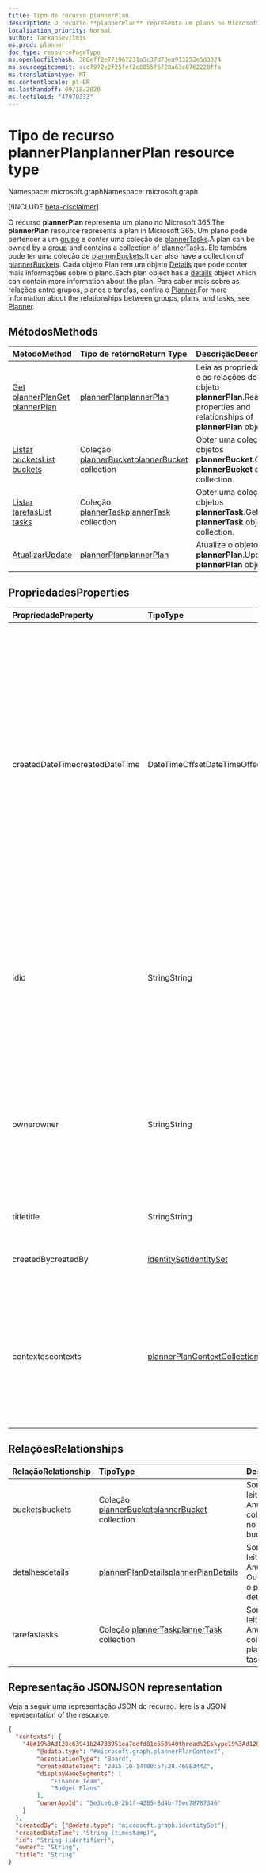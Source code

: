 ```yaml
---
title: Tipo de recurso plannerPlan
description: O recurso **plannerPlan** representa um plano no Microsoft 365. Um plano pode pertencer a um grupo e conter um conjunto de plannerTasks. Ele também pode ter uma coleção de plannerBuckets. Cada objeto Plan tem um objeto Details que pode conter mais informações sobre o plano. Para saber mais sobre as relações entre grupos, planos e tarefas, confira o Planner.
localization_priority: Normal
author: TarkanSevilmis
ms.prod: planner
doc_type: resourcePageType
ms.openlocfilehash: 386eff2e771967231a5c37d73ea913252e5d3324
ms.sourcegitcommit: acdf972e2f25fef2c6855f6f28a63c0762228ffa
ms.translationtype: MT
ms.contentlocale: pt-BR
ms.lasthandoff: 09/18/2020
ms.locfileid: "47979333"
---
```

# <a name="plannerplan-resource-type"></a><span data-ttu-id="2f3f1-107">Tipo de recurso plannerPlan</span><span class="sxs-lookup"><span data-stu-id="2f3f1-107">plannerPlan resource type</span></span>

<span data-ttu-id="2f3f1-108">Namespace: microsoft.graph</span><span class="sxs-lookup"><span data-stu-id="2f3f1-108">Namespace: microsoft.graph</span></span>

[!INCLUDE [beta-disclaimer](../../includes/beta-disclaimer.md)]

<span data-ttu-id="2f3f1-109">O recurso **plannerPlan** representa um plano no Microsoft 365.</span><span class="sxs-lookup"><span data-stu-id="2f3f1-109">The **plannerPlan** resource represents a plan in Microsoft 365.</span></span> <span data-ttu-id="2f3f1-110">Um plano pode pertencer a um [grupo](group.md) e conter uma coleção de [plannerTasks](plannertask.md).</span><span class="sxs-lookup"><span data-stu-id="2f3f1-110">A plan can be owned by a [group](group.md) and contains a collection of [plannerTasks](plannertask.md).</span></span> <span data-ttu-id="2f3f1-111">Ele também pode ter uma coleção de [plannerBuckets](plannerbucket.md).</span><span class="sxs-lookup"><span data-stu-id="2f3f1-111">It can also have a collection of [plannerBuckets](plannerbucket.md).</span></span> <span data-ttu-id="2f3f1-112">Cada objeto Plan tem um objeto [Details](plannerplandetails.md) que pode conter mais informações sobre o plano.</span><span class="sxs-lookup"><span data-stu-id="2f3f1-112">Each plan object has a [details](plannerplandetails.md) object which can contain more information about the plan.</span></span> <span data-ttu-id="2f3f1-113">Para saber mais sobre as relações entre grupos, planos e tarefas, confira o [Planner](planner-overview.md).</span><span class="sxs-lookup"><span data-stu-id="2f3f1-113">For more information about the relationships between groups, plans, and tasks, see [Planner](planner-overview.md).</span></span>



## <a name="methods"></a><span data-ttu-id="2f3f1-114">Métodos</span><span class="sxs-lookup"><span data-stu-id="2f3f1-114">Methods</span></span>

| <span data-ttu-id="2f3f1-115">Método</span><span class="sxs-lookup"><span data-stu-id="2f3f1-115">Method</span></span>           | <span data-ttu-id="2f3f1-116">Tipo de retorno</span><span class="sxs-lookup"><span data-stu-id="2f3f1-116">Return Type</span></span>    |<span data-ttu-id="2f3f1-117">Descrição</span><span class="sxs-lookup"><span data-stu-id="2f3f1-117">Description</span></span>|
|:---------------|:--------|:----------|
|[<span data-ttu-id="2f3f1-118">Get plannerPlan</span><span class="sxs-lookup"><span data-stu-id="2f3f1-118">Get plannerPlan</span></span>](../api/plannerplan-get.md) | [<span data-ttu-id="2f3f1-119">plannerPlan</span><span class="sxs-lookup"><span data-stu-id="2f3f1-119">plannerPlan</span></span>](plannerplan.md) |<span data-ttu-id="2f3f1-120">Leia as propriedades e as relações do objeto **plannerPlan**.</span><span class="sxs-lookup"><span data-stu-id="2f3f1-120">Read properties and relationships of **plannerPlan** object.</span></span>|
|[<span data-ttu-id="2f3f1-121">Listar buckets</span><span class="sxs-lookup"><span data-stu-id="2f3f1-121">List buckets</span></span>](../api/plannerplan-list-buckets.md) |<span data-ttu-id="2f3f1-122">Coleção [plannerBucket](plannerbucket.md)</span><span class="sxs-lookup"><span data-stu-id="2f3f1-122">[plannerBucket](plannerbucket.md) collection</span></span>| <span data-ttu-id="2f3f1-123">Obter uma coleção de objetos **plannerBucket**.</span><span class="sxs-lookup"><span data-stu-id="2f3f1-123">Get a **plannerBucket** object collection.</span></span>|
|[<span data-ttu-id="2f3f1-124">Listar tarefas</span><span class="sxs-lookup"><span data-stu-id="2f3f1-124">List tasks</span></span>](../api/plannerplan-list-tasks.md) |<span data-ttu-id="2f3f1-125">Coleção [plannerTask](plannertask.md)</span><span class="sxs-lookup"><span data-stu-id="2f3f1-125">[plannerTask](plannertask.md) collection</span></span>| <span data-ttu-id="2f3f1-126">Obter uma coleção de objetos **plannerTask**.</span><span class="sxs-lookup"><span data-stu-id="2f3f1-126">Get a **plannerTask** object collection.</span></span>|
|[<span data-ttu-id="2f3f1-127">Atualizar</span><span class="sxs-lookup"><span data-stu-id="2f3f1-127">Update</span></span>](../api/plannerplan-update.md) | [<span data-ttu-id="2f3f1-128">plannerPlan</span><span class="sxs-lookup"><span data-stu-id="2f3f1-128">plannerPlan</span></span>](plannerplan.md) |<span data-ttu-id="2f3f1-129">Atualize o objeto **plannerPlan**.</span><span class="sxs-lookup"><span data-stu-id="2f3f1-129">Update **plannerPlan** object.</span></span> |

## <a name="properties"></a><span data-ttu-id="2f3f1-130">Propriedades</span><span class="sxs-lookup"><span data-stu-id="2f3f1-130">Properties</span></span>
| <span data-ttu-id="2f3f1-131">Propriedade</span><span class="sxs-lookup"><span data-stu-id="2f3f1-131">Property</span></span>     | <span data-ttu-id="2f3f1-132">Tipo</span><span class="sxs-lookup"><span data-stu-id="2f3f1-132">Type</span></span>   |<span data-ttu-id="2f3f1-133">Descrição</span><span class="sxs-lookup"><span data-stu-id="2f3f1-133">Description</span></span>|
|:---------------|:--------|:----------|
|<span data-ttu-id="2f3f1-134">createdDateTime</span><span class="sxs-lookup"><span data-stu-id="2f3f1-134">createdDateTime</span></span>|<span data-ttu-id="2f3f1-135">DateTimeOffset</span><span class="sxs-lookup"><span data-stu-id="2f3f1-135">DateTimeOffset</span></span>|<span data-ttu-id="2f3f1-136">Somente leitura.</span><span class="sxs-lookup"><span data-stu-id="2f3f1-136">Read-only.</span></span> <span data-ttu-id="2f3f1-137">A data e a hora que o plano foi criado.</span><span class="sxs-lookup"><span data-stu-id="2f3f1-137">Date and time at which the plan is created.</span></span> <span data-ttu-id="2f3f1-138">O tipo Timestamp representa informações de data e hora usando o formato ISO 8601 e está sempre no horário UTC.</span><span class="sxs-lookup"><span data-stu-id="2f3f1-138">The Timestamp type represents date and time information using ISO 8601 format and is always in UTC time.</span></span> <span data-ttu-id="2f3f1-139">Por exemplo, meia-noite em UTC no dia 1º de janeiro de 2014 teria esta aparência: `'2014-01-01T00:00:00Z'`</span><span class="sxs-lookup"><span data-stu-id="2f3f1-139">For example, midnight UTC on Jan 1, 2014 would look like this: `'2014-01-01T00:00:00Z'`</span></span>|
|<span data-ttu-id="2f3f1-140">id</span><span class="sxs-lookup"><span data-stu-id="2f3f1-140">id</span></span>|<span data-ttu-id="2f3f1-141">String</span><span class="sxs-lookup"><span data-stu-id="2f3f1-141">String</span></span>| <span data-ttu-id="2f3f1-142">Somente leitura.</span><span class="sxs-lookup"><span data-stu-id="2f3f1-142">Read-only.</span></span> <span data-ttu-id="2f3f1-143">A ID do plano.</span><span class="sxs-lookup"><span data-stu-id="2f3f1-143">ID of the plan.</span></span> <span data-ttu-id="2f3f1-144">Tem 28 caracteres e diferencia maiúsculas de minúsculas.</span><span class="sxs-lookup"><span data-stu-id="2f3f1-144">It is 28 characters long and case-sensitive.</span></span> <span data-ttu-id="2f3f1-145">[Formatar validação](tasks-identifiers-disclaimer.md) é feito no serviço.</span><span class="sxs-lookup"><span data-stu-id="2f3f1-145">[Format validation](tasks-identifiers-disclaimer.md) is done on the service.</span></span>|
|<span data-ttu-id="2f3f1-146">owner</span><span class="sxs-lookup"><span data-stu-id="2f3f1-146">owner</span></span>|<span data-ttu-id="2f3f1-147">String</span><span class="sxs-lookup"><span data-stu-id="2f3f1-147">String</span></span>|<span data-ttu-id="2f3f1-148">A ID do [Grupo](group.md) que possui o plano.</span><span class="sxs-lookup"><span data-stu-id="2f3f1-148">ID of the [Group](group.md) that owns the plan.</span></span> <span data-ttu-id="2f3f1-149">Deve haver um grupo válido para que esse campo possa ser definido.</span><span class="sxs-lookup"><span data-stu-id="2f3f1-149">A valid group must exist before this field can be set.</span></span> <span data-ttu-id="2f3f1-150">Depois de definida, essa propriedade não pode ser atualizada.</span><span class="sxs-lookup"><span data-stu-id="2f3f1-150">After it is set, this property can’t be updated.</span></span>|
|<span data-ttu-id="2f3f1-151">title</span><span class="sxs-lookup"><span data-stu-id="2f3f1-151">title</span></span>|<span data-ttu-id="2f3f1-152">String</span><span class="sxs-lookup"><span data-stu-id="2f3f1-152">String</span></span>|<span data-ttu-id="2f3f1-153">Obrigatório.</span><span class="sxs-lookup"><span data-stu-id="2f3f1-153">Required.</span></span> <span data-ttu-id="2f3f1-154">Título do plano.</span><span class="sxs-lookup"><span data-stu-id="2f3f1-154">Title of the plan.</span></span>|
|<span data-ttu-id="2f3f1-155">createdBy</span><span class="sxs-lookup"><span data-stu-id="2f3f1-155">createdBy</span></span>|[<span data-ttu-id="2f3f1-156">identitySet</span><span class="sxs-lookup"><span data-stu-id="2f3f1-156">identitySet</span></span>](identityset.md)|<span data-ttu-id="2f3f1-157">Somente leitura.</span><span class="sxs-lookup"><span data-stu-id="2f3f1-157">Read-only.</span></span> <span data-ttu-id="2f3f1-158">O usuário que criou o plano.</span><span class="sxs-lookup"><span data-stu-id="2f3f1-158">The user who created the plan.</span></span>|
|<span data-ttu-id="2f3f1-159">contextos</span><span class="sxs-lookup"><span data-stu-id="2f3f1-159">contexts</span></span>|[<span data-ttu-id="2f3f1-160">plannerPlanContextCollection</span><span class="sxs-lookup"><span data-stu-id="2f3f1-160">plannerPlanContextCollection</span></span>](plannerplancontextcollection.md)| <span data-ttu-id="2f3f1-161">Somente leitura.</span><span class="sxs-lookup"><span data-stu-id="2f3f1-161">Read-only.</span></span> <span data-ttu-id="2f3f1-162">Experiências de usuário adicionais nas quais esse plano é usado, representado como entradas [plannerPlanContext](plannerplancontext.md) .</span><span class="sxs-lookup"><span data-stu-id="2f3f1-162">Additional user experiences in which this plan is used, represented as [plannerPlanContext](plannerplancontext.md) entries.</span></span>|

## <a name="relationships"></a><span data-ttu-id="2f3f1-163">Relações</span><span class="sxs-lookup"><span data-stu-id="2f3f1-163">Relationships</span></span>
| <span data-ttu-id="2f3f1-164">Relação</span><span class="sxs-lookup"><span data-stu-id="2f3f1-164">Relationship</span></span> | <span data-ttu-id="2f3f1-165">Tipo</span><span class="sxs-lookup"><span data-stu-id="2f3f1-165">Type</span></span>   |<span data-ttu-id="2f3f1-166">Descrição</span><span class="sxs-lookup"><span data-stu-id="2f3f1-166">Description</span></span>|
|:---------------|:--------|:----------|
|<span data-ttu-id="2f3f1-167">buckets</span><span class="sxs-lookup"><span data-stu-id="2f3f1-167">buckets</span></span>|<span data-ttu-id="2f3f1-168">Coleção [plannerBucket](plannerbucket.md)</span><span class="sxs-lookup"><span data-stu-id="2f3f1-168">[plannerBucket](plannerbucket.md) collection</span></span>| <span data-ttu-id="2f3f1-169">Somente leitura.</span><span class="sxs-lookup"><span data-stu-id="2f3f1-169">Read-only.</span></span> <span data-ttu-id="2f3f1-170">Anulável.</span><span class="sxs-lookup"><span data-stu-id="2f3f1-170">Nullable.</span></span> <span data-ttu-id="2f3f1-171">A coleção de buckets no plano.</span><span class="sxs-lookup"><span data-stu-id="2f3f1-171">Collection of buckets in the plan.</span></span>|
|<span data-ttu-id="2f3f1-172">detalhes</span><span class="sxs-lookup"><span data-stu-id="2f3f1-172">details</span></span>|[<span data-ttu-id="2f3f1-173">plannerPlanDetails</span><span class="sxs-lookup"><span data-stu-id="2f3f1-173">plannerPlanDetails</span></span>](plannerplandetails.md)| <span data-ttu-id="2f3f1-174">Somente leitura.</span><span class="sxs-lookup"><span data-stu-id="2f3f1-174">Read-only.</span></span> <span data-ttu-id="2f3f1-175">Anulável.</span><span class="sxs-lookup"><span data-stu-id="2f3f1-175">Nullable.</span></span> <span data-ttu-id="2f3f1-176">Outros detalhes sobre o plano.</span><span class="sxs-lookup"><span data-stu-id="2f3f1-176">Additional details about the plan.</span></span>|
|<span data-ttu-id="2f3f1-177">tarefas</span><span class="sxs-lookup"><span data-stu-id="2f3f1-177">tasks</span></span>|<span data-ttu-id="2f3f1-178">Coleção [plannerTask](plannertask.md)</span><span class="sxs-lookup"><span data-stu-id="2f3f1-178">[plannerTask](plannertask.md) collection</span></span>| <span data-ttu-id="2f3f1-179">Somente leitura.</span><span class="sxs-lookup"><span data-stu-id="2f3f1-179">Read-only.</span></span> <span data-ttu-id="2f3f1-180">Anulável.</span><span class="sxs-lookup"><span data-stu-id="2f3f1-180">Nullable.</span></span> <span data-ttu-id="2f3f1-181">A coleção de tarefas no plano.</span><span class="sxs-lookup"><span data-stu-id="2f3f1-181">Collection of tasks in the plan.</span></span>|

## <a name="json-representation"></a><span data-ttu-id="2f3f1-182">Representação JSON</span><span class="sxs-lookup"><span data-stu-id="2f3f1-182">JSON representation</span></span>

<span data-ttu-id="2f3f1-183">Veja a seguir uma representação JSON do recurso.</span><span class="sxs-lookup"><span data-stu-id="2f3f1-183">Here is a JSON representation of the resource.</span></span>

<!-- {
  "blockType": "resource",
  "optionalProperties": [

  ],
  "keyProperty": "id",
  "baseType":"microsoft.graph.entity",  
  "@odata.type": "microsoft.graph.plannerPlan"
}-->

```json
{
  "contexts": {
    "48#19%3Ad128c63941b24733951ea7defd81e550%40thread%2Eskype19%3Ad128c63941b24733951ea7defd81e550%40thread%2Eskype": {
        "@odata.type": "#microsoft.graph.plannerPlanContext",
        "associationType": "Board",
        "createdDateTime": "2015-10-14T00:57:28.4698344Z",
        "displayNameSegments": [
            "Finance Team",
            "Budget Plans"
        ],
        "ownerAppId": "5e3ce6c0-2b1f-4285-8d4b-75ee78787346"
    }
  },
  "createdBy": {"@odata.type": "microsoft.graph.identitySet"},
  "createdDateTime": "String (timestamp)",
  "id": "String (identifier)",
  "owner": "String",
  "title": "String"
}

```

<!-- uuid: 8fcb5dbc-d5aa-4681-8e31-b001d5168d79
2015-10-25 14:57:30 UTC -->
<!--
{
  "type": "#page.annotation",
  "description": "plannerPlan resource",
  "keywords": "",
  "section": "documentation",
  "tocPath": "",
  "suppressions": []
}
-->


